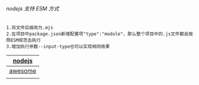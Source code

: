 ###### nodejs 支持 ESM 方式
```text
1.将文件后缀改为.mjs
2.在项目中package.json新增配置项"type":"module"，那么整个项目中的.js文件都会按照ESM规范去执行
3.增加执行参数--input-type也可以实现相同效果
```
| [nodejs](https://nodejs.org/)                             |
|-----------------------------------------------------------|
| [awesome](https://github.com/sindresorhus/awesome-nodejs) |
| []()                                                      |
